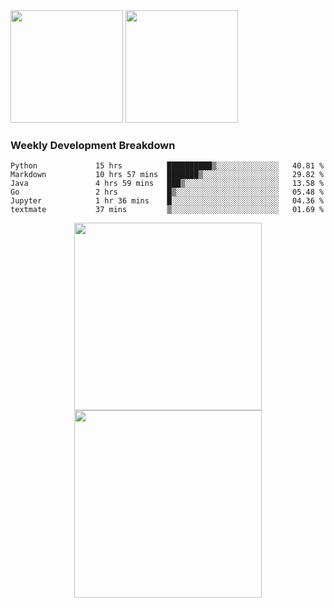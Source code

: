 <div>
  <img src = "https://github-readme-stats.vercel.app/api/top-langs/?username=Okabe-Rintarou-0&layout=compact&langs_count=8&hide=TeX,Makefile,CMake,Perl,Shell&theme=dracula" height="180px" />
  
  <img src = "https://github-readme-stats.vercel.app/api?username=Okabe-Rintarou-0&show_icons=true&theme=dracula" height="180px" />
  
</div>

### Weekly Development Breakdown
<!--START_SECTION:waka-->

```text
Python             15 hrs          ██████████▒░░░░░░░░░░░░░░   40.81 %
Markdown           10 hrs 57 mins  ███████▒░░░░░░░░░░░░░░░░░   29.82 %
Java               4 hrs 59 mins   ███▒░░░░░░░░░░░░░░░░░░░░░   13.58 %
Go                 2 hrs           █▒░░░░░░░░░░░░░░░░░░░░░░░   05.48 %
Jupyter            1 hr 36 mins    █░░░░░░░░░░░░░░░░░░░░░░░░   04.36 %
textmate           37 mins         ▒░░░░░░░░░░░░░░░░░░░░░░░░   01.69 %
```

<!--END_SECTION:waka-->

<p align="center">
    <img src="https://wakatime.com/share/@c0fc2eae-3121-4f9e-8064-2a0f57352f62/e973be70-27aa-421b-88f5-96824ac76947.svg" height="300em"/>
    <img src="https://wakatime.com/share/@c0fc2eae-3121-4f9e-8064-2a0f57352f62/602e3ec4-11ce-4368-87bc-684fd89aaebb.svg" height="300em"/>
</p>


